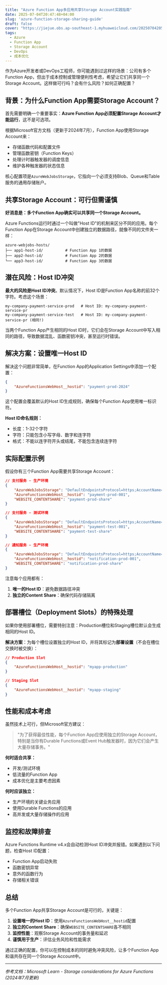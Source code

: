 ```yaml
---
title: "Azure Function App多应用共享Storage Account实践指南"
date: 2025-07-04T20:47:48+04:00
slug: 'azure-function-storage-sharing-guide'
draft: false
cover: "https://jiejue.obs.ap-southeast-1.myhuaweicloud.com/20250704205059684.webp"
tags:
  - Azure
  - Function App
  - Storage Account
  - DevOps
  - 成本优化
---
```


作为Azure开发者或DevOps工程师，你可能遇到过这样的场景：公司有多个Function App，但出于成本控制或管理便利性考虑，希望让它们共享同一个Storage Account。这样做可行吗？会有什么风险？如何正确配置？

<!--more-->

## 背景：为什么Function App需要Storage Account？

首先需要明确一个重要事实：**Azure Function App必须配置Storage Account才能运行**，这不是可选项。

根据Microsoft官方文档（更新于2024年7月），Function App使用Storage Account来：
- 存储函数代码和配置文件
- 管理函数密钥（Function Keys）
- 处理计时器触发器的调度信息
- 维护各种触发器的状态信息

核心配置项是`AzureWebJobsStorage`，它指向一个必须支持Blob、Queue和Table服务的通用存储账户。

## 共享Storage Account：可行但需谨慎

**好消息是：多个Function App确实可以共享同一个Storage Account。**

Azure Functions运行时通过一个叫做"Host ID"的机制来区分不同的应用。每个Function App在Storage Account中创建独立的数据路径，就像不同的文件夹一样：

```
azure-webjobs-hosts/
├── app1-host-id/          # Function App 1的数据
├── app2-host-id/          # Function App 2的数据
└── app3-host-id/          # Function App 3的数据
```

## 潜在风险：Host ID冲突

**最大的风险是Host ID冲突**。默认情况下，Host ID是Function App名称的前32个字符。考虑这个场景：

```
my-company-payment-service-prod   # Host ID: my-company-payment-service-pr
my-company-payment-service-test   # Host ID: my-company-payment-service-pr (相同!)
```

当两个Function App产生相同的Host ID时，它们会在Storage Account中写入相同的路径，导致数据混乱、函数密钥冲突，甚至运行时错误。

## 解决方案：设置唯一Host ID

解决这个问题非常简单，在Function App的Application Settings中添加一个配置：

```json
{
    "AzureFunctionsWebHost__hostid": "payment-prod-2024"
}
```

这个配置会覆盖默认的Host ID生成规则，确保每个Function App使用唯一标识符。

**Host ID命名规则：**
- 长度：1-32个字符
- 字符：只能包含小写字母、数字和连字符
- 格式：不能以连字符开头或结尾，不能包含连续连字符

## 实际配置示例

假设你有三个Function App需要共享Storage Account：

```json
// 支付服务 - 生产环境
{
    "AzureWebJobsStorage": "DefaultEndpointsProtocol=https;AccountName=mycompanystorage;AccountKey=...",
    "AzureFunctionsWebHost__hostid": "payment-prod-001",
    "WEBSITE_CONTENTSHARE": "payment-prod-share"
}

// 支付服务 - 测试环境  
{
    "AzureWebJobsStorage": "DefaultEndpointsProtocol=https;AccountName=mycompanystorage;AccountKey=...",
    "AzureFunctionsWebHost__hostid": "payment-test-001",
    "WEBSITE_CONTENTSHARE": "payment-test-share"
}

// 通知服务 - 生产环境
{
    "AzureWebJobsStorage": "DefaultEndpointsProtocol=https;AccountName=mycompanystorage;AccountKey=...",
    "AzureFunctionsWebHost__hostid": "notification-prod-001", 
    "WEBSITE_CONTENTSHARE": "notification-prod-share"
}
```

注意每个应用都有：
1. **唯一的Host ID**：避免数据路径冲突
2. **独立的Content Share**：确保代码存储隔离

## 部署槽位（Deployment Slots）的特殊处理

如果你使用部署槽位，需要特别注意：Production槽位和Staging槽位默认会生成相同的Host ID。

**解决方案**：为每个槽位设置独立的Host ID，并将其标记为**部署设置**（不会在槽位交换时被交换）：

```json
// Production Slot
{
    "AzureFunctionsWebHost__hostid": "myapp-production"
}

// Staging Slot  
{
    "AzureFunctionsWebHost__hostid": "myapp-staging"
}
```

## 性能和成本考虑

虽然技术上可行，但Microsoft官方建议：

> "为了获得最佳性能，每个Function App应使用独立的Storage Account，特别是当你有Durable Functions或Event Hub触发器时，因为它们会产生大量存储事务。"

**何时适合共享：**
- 开发/测试环境
- 低流量的Function App
- 成本优化是主要考虑因素

**何时应该独立：**
- 生产环境的关键业务应用
- 使用Durable Functions的应用
- 高并发或大量存储操作的应用

## 监控和故障排查

Azure Functions Runtime v4.x会自动检测Host ID冲突并报错。如果遇到以下问题，检查Host ID配置：

- Function App启动失败
- 函数密钥异常
- 意外的函数行为
- 存储相关错误

## 总结

多个Function App共享Storage Account是可行的，关键是：

1. **设置唯一的Host ID**：使用`AzureFunctionsWebHost__hostid`配置
2. **独立的Content Share**：确保`WEBSITE_CONTENTSHARE`各不相同
3. **监控性能**：观察Storage Account的事务量和延迟
4. **谨慎用于生产**：评估业务风险和性能需求

通过正确的配置，你可以在控制成本的同时避免冲突风险，让多个Function App和谐共存在同一个Storage Account中。

---

*参考文档：Microsoft Learn - Storage considerations for Azure Functions (2024年7月更新)*
